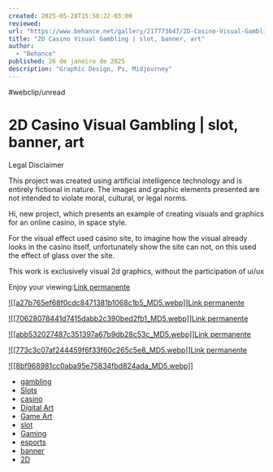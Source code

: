 ```yaml
---
created: 2025-05-28T15:50:22-03:00
reviewed:
url: "https://www.behance.net/gallery/217773647/2D-Casino-Visual-Gambling-slot-banner-art"
title: "2D Casino Visual Gambling | slot, banner, art"
author:
  - "Behance"
published: 26 de janeiro de 2025
description: "Graphic Design, Ps, Midjourney"
---
```


#webclip/unread

# 2D Casino Visual Gambling | slot, banner, art

Legal Disclaimer

This project was created using artificial intelligence technology and is entirely fictional in nature. The images and graphic elements presented are not intended to violate moral, cultural, or legal norms.

Hi, new project, which presents an example of creating visuals and graphics for an online casino, in space style.  
  

For the visual effect used casino site, to imagine how the visual already looks in the casino itself, unfortunately show the site can not, on this used the effect of glass over the site.  

This work is exclusively visual 2d graphics, without the participation of ui/ux  
  

Enjoy your viewing:[Link permanente](https://www.behance.net/gallery/217773647/2D-Casino-Visual-Gambling-slot-banner-art/modules/1240713329)

[![[a27b765ef68f0cdc8471381b1068c1b5_MD5.webp]]](https://www.behance.net/gallery/217773647/2D-Casino-Visual-Gambling-slot-banner-art/modules/1240713329)[Link permanente](https://www.behance.net/gallery/217773647/2D-Casino-Visual-Gambling-slot-banner-art/modules/1240713323)

[![[70628078441d7415dabb2c390bed2fb1_MD5.webp]]](https://www.behance.net/gallery/217773647/2D-Casino-Visual-Gambling-slot-banner-art/modules/1240713323)[Link permanente](https://www.behance.net/gallery/217773647/2D-Casino-Visual-Gambling-slot-banner-art/modules/1240713325)

[![[abb532027487c351397a67b9db28c53c_MD5.webp]]](https://www.behance.net/gallery/217773647/2D-Casino-Visual-Gambling-slot-banner-art/modules/1240713325)[Link permanente](https://www.behance.net/gallery/217773647/2D-Casino-Visual-Gambling-slot-banner-art/modules/1240713331)

[![[773c3c07af244459f6f33f60c265c5e8_MD5.webp]]](https://www.behance.net/gallery/217773647/2D-Casino-Visual-Gambling-slot-banner-art/modules/1240713331)[Link permanente](https://www.behance.net/gallery/217773647/2D-Casino-Visual-Gambling-slot-banner-art/modules/1240713327)

[![[8bf968981cc0aba95e75834fbd824ada_MD5.webp]]](https://www.behance.net/gallery/217773647/2D-Casino-Visual-Gambling-slot-banner-art/modules/1240713327)

- [gambling](https://www.behance.net/search/projects/gambling?tracking_source=project_tag)
- [Slots](https://www.behance.net/search/projects/Slots?tracking_source=project_tag)
- [casino](https://www.behance.net/search/projects/casino?tracking_source=project_tag)
- [Digital Art](https://www.behance.net/search/projects/Digital%20Art%20?tracking_source=project_tag)
- [Game Art](https://www.behance.net/search/projects/Game%20Art?tracking_source=project_tag)
- [slot](https://www.behance.net/search/projects/slot?tracking_source=project_tag)
- [Gaming](https://www.behance.net/search/projects/Gaming?tracking_source=project_tag)
- [esports](https://www.behance.net/search/projects/esports?tracking_source=project_tag)
- [banner](https://www.behance.net/search/projects/banner?tracking_source=project_tag)
- [2D](https://www.behance.net/search/projects/2D?tracking_source=project_tag)